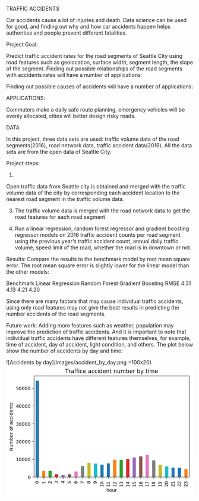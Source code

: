 TRAFFIC ACCIDENTS

Car accidents cause a lot of injuries and death. Data science can be used for good, and finding out why and how car accidents happen helps authorities and people prevent different fatalities.

Project Goal:

Predict traffic accident rates for the road segments of Seattle City using road features such as geolocation, surface width, segment length, the slope of the segment. Finding out possible relationships of the road segments with accidents rates will have a number of applications:

Finding out possible causes of accidents will have a number of applications:

APPLICATIONS:

Commuters make a daily safe route planning, emergency vehicles will be evenly allocated, cities will better design risky roads.


DATA

In this project, three data sets are used: traffic volume data of the road segments(2016), road network data, traffic accident data(2016). All the data sets are from the open data of Seattle City.




Project steps:

1.
Open traffic data from Seattle city is obtained and merged with the traffic volume data of the city by corresponding each accident location to the nearest road segment in the traffic volume data.

3.  The traffic volume data is merged with the road network data to get the road features for each road segment

3. Run a linear regression, random forest regressor and gradient boosting regressor models on 2016 traffic accident counts per road segment using the previous year’s traffic accident count, annual daily traffic volume, speed limit of the road, whether the road is in downtown or not. 

Results:
Compare the results to the benchmark model by root mean square error. The root mean square error is slightly lower for the linear model than the other models:



Benchmark
Linear Regression
Random Forest
Gradient Boosting
RMSE
4.31
4.13
4.21
4.20

Since there are many factors that may cause individual traffic accidents, using only road features may not give the best results in predicting the number accidents of the road segments.

Future work:
Adding more features such as weather, population may improve the prediction of traffic accidents. And it is important to note that individual traffic accidents have different features themselves, for example, time of accident, day of accident, light condition, and others. The plot below show the number of accidents by day and time:

![Accidents by day](images/accident_by_day.png =100x20)
![Accidents by day](images/accidents_by_time.png)




















